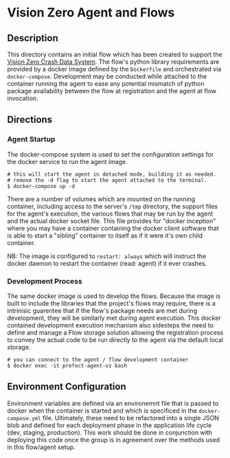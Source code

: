 # Vision Zero Agent and Flows

## Description

This directory contains an initial flow which has been created to support the [Vision Zero Crash Data System](https://github.com/cityofaustin/atd-vz-data). The flow's python library requirements are provided by a docker image defined by the `Dockerfile` and orchestrated via `docker-compose`. Development may be conducted while attached to the container running the agent to ease any potential mismatch of python package availability between the flow at registration and the agent at flow invocation.

## Directions

### Agent Startup

The docker-compose system is used to set the configuration settings for the docker service to run the agent image.

```
# this will start the agent in detached mode, building it as needed.
# remove the -d flag to start the agent attached to the terminal.
$ docker-compose up -d 
```

There are a number of volumes which are mounted on the running container, including access to the server's `/tmp` directory, the support files for the agent's execution, the various flows that may be run by the agent and the actual docker socket file. This file provides for "docker inception" where you may have a container containing the docker client software that is able to start a "sibling" container to itself as if it were it's own child container.

NB: The image is configured to `restart: always` which will instruct the docker daemon to restart the container (read: agent) if it ever crashes.


### Development Process

The same docker image is used to develop the flows. Because the image is built to include the libraries that the project's flows may require, there is a intrinisic guarentee that if the flow's package needs are met during development, they will be similarly met during agent execution. This docker contained development execution mechanism also sidesteps the need to define and manage a Flow storage solution allowing the registration process to convey the actual code to be run directly to the agent via the default local storage.

```
# you can connect to the agent / flow development container 
$ docker exec -it prefect-agent-vz bash
```

## Environment Configuration

Environment variables are defined via an environemnt file that is passed to docker when the container is started and which is specificed in the `docker-compose.yml` file. Ultimately, these need to be refactored into a single JSON blob and defined for each deployment phase in the application life cycle (dev, staging, production). This work should be done in conjunction with deploying this code once the group is in agreement over the methods used in this flow/agent setup.


